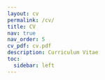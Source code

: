 ```yaml
---
layout: cv
permalink: /cv/
title: CV
nav: true
nav_order: 5
cv_pdf: cv.pdf
description: Curriculum Vitae
toc:
  sidebar: left
---
```


